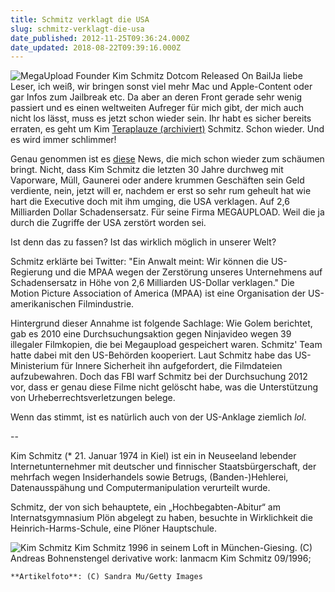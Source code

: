 ```yaml
---
title: Schmitz verklagt die USA
slug: schmitz-verklagt-die-usa
date_published: 2012-11-25T09:36:24.000Z
date_updated: 2018-08-22T09:39:16.000Z
---
```


![MegaUpload Founder Kim Schmitz Dotcom Released On Bail](//picdump.thafaker.de/2012/02/sp_89938-30571-i-125x125.jpg)Ja liebe Leser, ich weiß, wir bringen sonst viel mehr Mac und Apple-Content oder gar Infos zum Jailbreak etc. Da aber an deren Front gerade sehr wenig passiert und es einen weltweiten Aufreger für mich gibt, der mich auch nicht los lässt, muss es jetzt schon wieder sein. Ihr habt es sicher bereits erraten, es geht um Kim [Teraplauze (archiviert)](http://web.archive.org/web/20130404090323/http://thafaker.de/tag/Teraplauze/) Schmitz. Schon wieder. Und es wird immer schlimmer! 

Genau genommen ist es [diese](http://www.golem.de/news/megaupload-kim-dotcom-prueft-usa-auf-2-6-milliarden-dollar-zu-verklagen-1211-95914.html) News, die mich schon wieder zum schäumen bringt. Nicht, dass Kim Schmitz die letzten 30 Jahre durchweg mit Vaporware, Müll, Gaunerei oder andere krummen Geschäften sein Geld verdiente, nein, jetzt will er, nachdem er erst so sehr rum geheult hat wie hart die Executive doch mit ihm umging, die USA verklagen. Auf 2,6 Milliarden Dollar Schadensersatz. Für seine Firma MEGAUPLOAD. Weil die ja durch die Zugriffe der USA zerstört worden sei.

Ist denn das zu fassen? Ist das wirklich möglich in unserer Welt?

Schmitz erklärte bei Twitter: "Ein Anwalt meint: Wir können die US-Regierung und die MPAA wegen der Zerstörung unseres Unternehmens auf Schadensersatz in Höhe von 2,6 Milliarden US-Dollar verklagen." Die Motion Picture Association of America (MPAA) ist eine Organisation der US-amerikanischen Filmindustrie.

Hintergrund dieser Annahme ist folgende Sachlage: Wie Golem berichtet, gab es 2010 eine Durchsuchungsaktion gegen Ninjavideo wegen 39 illegaler Filmkopien, die bei Megaupload gespeichert waren. Schmitz' Team hatte dabei mit den US-Behörden kooperiert. Laut Schmitz habe das US-Ministerium für Innere Sicherheit ihn aufgefordert, die Filmdateien aufzubewahren. Doch das FBI warf Schmitz bei der Durchsuchung 2012 vor, dass er genau diese Filme nicht gelöscht habe, was die Unterstützung von Urheberrechtsverletzungen belege.

Wenn das stimmt, ist es natürlich auch von der US-Anklage ziemlich *lol*.

--

Kim Schmitz (* 21. Januar 1974 in Kiel) ist ein in Neuseeland lebender Internetunternehmer mit deutscher und finnischer Staatsbürgerschaft, der mehrfach wegen Insiderhandels sowie Betrugs, (Banden-)Hehlerei, Datenausspähung und Computermanipulation verurteilt wurde.

Schmitz, der von sich behauptete, ein „Hochbegabten-Abitur“ am Internatsgymnasium Plön abgelegt zu haben, besuchte in Wirklichkeit die Heinrich-Harms-Schule, eine Plöner Hauptschule.

![Kim Schmitz](//picdump.thafaker.de/2012/11/Kim_Schmitz_cropped_and_edited.jpg) Kim Schmitz 1996 in seinem Loft in München-Giesing. (C) Andreas Bohnenstengel derivative work: Ianmacm Kim Schmitz 09/1996;

`**Artikelfoto**: (C) Sandra Mu/Getty Images`
